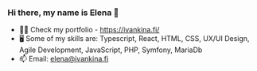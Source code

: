 ### Hi there, my name is Elena 👋

- 👩‍💻 Check my portfolio - https://ivankina.fi/ 
- 🖥 Some of my skills are: Typescript, React, HTML, CSS, UX/UI Design, Agile Development, JavaScript, PHP, Symfony, MariaDb
- 📫 Email: elena@ivankina.fi
